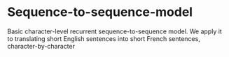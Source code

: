 # Sequence-to-sequence-model
Basic character-level recurrent sequence-to-sequence model. We apply it to translating short English sentences into short French sentences, character-by-character
